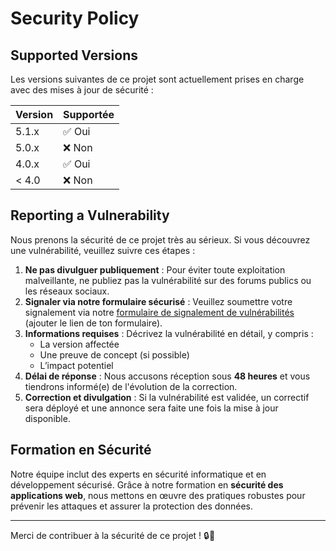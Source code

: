 # Security Policy

## Supported Versions

Les versions suivantes de ce projet sont actuellement prises en charge avec des mises à jour de sécurité :

| Version | Supportée          |
| ------- | ------------------ |
| 5.1.x   | ✅ Oui             |
| 5.0.x   | ❌ Non             |
| 4.0.x   | ✅ Oui             |
| < 4.0   | ❌ Non             |

## Reporting a Vulnerability

Nous prenons la sécurité de ce projet très au sérieux. Si vous découvrez une vulnérabilité, veuillez suivre ces étapes :

1. **Ne pas divulguer publiquement** : Pour éviter toute exploitation malveillante, ne publiez pas la vulnérabilité sur des forums publics ou les réseaux sociaux.
2. **Signaler via notre formulaire sécurisé** : Veuillez soumettre votre signalement via notre [formulaire de signalement de vulnérabilités](#) (ajouter le lien de ton formulaire).
3. **Informations requises** : Décrivez la vulnérabilité en détail, y compris :
   - La version affectée
   - Une preuve de concept (si possible)
   - L’impact potentiel
4. **Délai de réponse** : Nous accusons réception sous **48 heures** et vous tiendrons informé(e) de l'évolution de la correction.
5. **Correction et divulgation** : Si la vulnérabilité est validée, un correctif sera déployé et une annonce sera faite une fois la mise à jour disponible.

## Formation en Sécurité

Notre équipe inclut des experts en sécurité informatique et en développement sécurisé. Grâce à notre formation en **sécurité des applications web**, nous mettons en œuvre des pratiques robustes pour prévenir les attaques et assurer la protection des données.

---

Merci de contribuer à la sécurité de ce projet ! 🔒🚀
